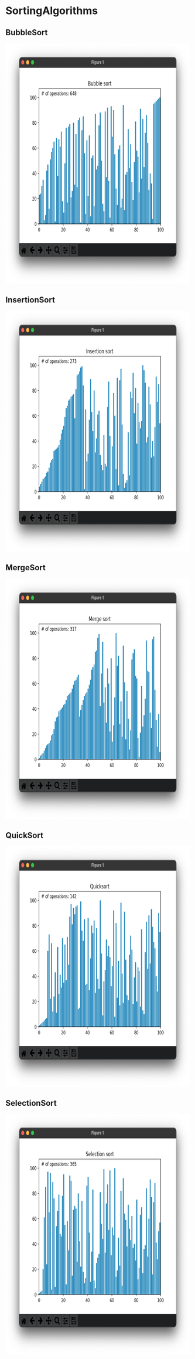 # SortingAlgorithms

## BubbleSort

<p align="center">
  <img src="imgs/BubbleSort.png" width="752" height="656">
</p>


## InsertionSort

<p align="center">
  <img src="imgs/InsertionSort.png" width="752" height="656">  
</p>


## MergeSort

<p align="center">
  <img src="imgs/MergeSort.png" width="752" height="656">  
</p>

## QuickSort

<p align="center">
  <img src="imgs/QuickSort.png" width="752" height="656">  
</p>

## SelectionSort

<p align="center">
  <img src="imgs/SelectionSort.png" width="752" height="656">  
</p>

